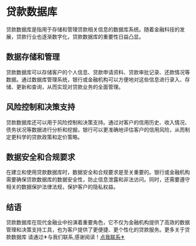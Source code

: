 # 贷款数据库

贷款数据库是指用于存储和管理贷款相关信息的数据库系统。随着金融科技的发展，贷款行业也逐渐数字化，贷款数据库的重要性日益凸显。

## 数据存储和管理
贷款数据库可以存储客户的个人信息、贷款申请资料、贷款审批记录、还款情况等数据。通过数据库管理系统，银行或金融机构可以方便地对这些信息进行录入、存储、更新和查询，从而实现对贷款业务的全面管理。

## 风险控制和决策支持
贷款数据库还可以用于风险控制和决策支持。通过对客户的信用历史、收入情况、债务状况等数据进行分析和挖掘，银行可以更准确地评估客户的信用风险，从而制定更科学的贷款政策和定价策略。

## 数据安全和合规要求
在建立和使用贷款数据库时，数据安全和合规要求是至关重要的。银行或金融机构需要确保贷款数据库的数据安全性，防止信息泄露和非法访问。同时，还需要遵守相关的数据保护法律法规，保护客户的隐私权益。

## 结语
贷款数据库在现代金融业中扮演着重要角色，它不仅为金融机构提供了高效的数据管理和决策支持工具，也为客户提供了更便捷、更个性化的贷款服务。更多关于贷款数据库 请通过✈与我们联系,感谢阅读！[点我联系✈](https://mail.k02.cc)